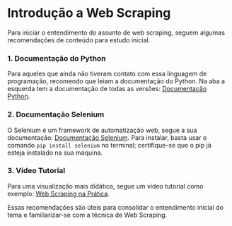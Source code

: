 # Introdução a Web Scraping

Para iniciar o entendimento do assunto de web scraping, seguem algumas recomendações de conteúdo para estudo inicial.

### 1. Documentação do Python

Para aqueles que ainda não tiveram contato com essa linguagem de programação, recomendo que leiam a documentação do Python. Na aba a esquerda tem a documentação de todas as versões: [Documentação Python](https://docs.python.org/3.13/).

### 2. Documentação Selenium

O Selenium é um framework de automatização web, segue a sua documentação: [Documentação Selenium](https://www.selenium.dev/documentation/). Para instalar, basta usar o comando `pip install selenium` no terminal; certifique-se que o pip já esteja instalado na sua máquina.

### 3. Vídeo Tutorial

Para uma visualização mais didática, segue um vídeo tutorial como exemplo: [Web Scraping na Prática](https://youtu.be/Vxl5jUltHBo?si=x2iWHFmqS5aAFJN8).

Essas recomendações são úteis para consolidar o entendimento inicial do tema e familiarizar-se com a técnica de Web Scraping.
